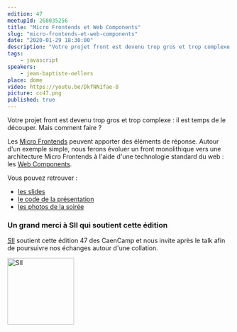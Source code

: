 ```yaml
---
edition: 47
meetupId: 268035256
title: "Micro Frontends et Web Components"
slug: "micro-frontends-et-web-components"
date: "2020-01-29 18:30:00"
description: "Votre projet front est devenu trop gros et trop complexe : il est temps de le découper. Mais comment faire ?"
tags:
    - javascript
speakers:
    - jean-baptiste-oellers
place: dome
video: https://youtu.be/DkfNN1fae-8 
picture: cc47.png
published: true
---
```


Votre projet front est devenu trop gros et trop complexe : il est temps de le découper. Mais comment faire ?    

Les [Micro Frontends](https://martinfowler.com/articles/micro-frontends.html) peuvent apporter des éléments de réponse. Autour d'un exemple simple, nous ferons évoluer un front monolithique vers une architecture Micro Frontends à l'aide d'une technologie standard du web : les [Web Components](https://developer.mozilla.org/fr/docs/Web/Web_Components).

Vous pouvez retrouver :

* [les slides](https://gitlab.com/jboellers/outilsloc/-/wikis/home)
* [le code de la présentation](https://gitlab.com/jboellers/outilsloc)
* [les photos de la soirée](https://www.meetup.com/fr-FR/CaenCamp/photos/30717590/488612582/?photoId=488612582&photoAlbumId=30717590)

### Un grand merci à SII qui soutient cette édition

[SII](http://www.groupe-sii.com/fr) soutient cette édition 47 des CaenCamp et nous invite après le talk afin de poursuivre nos échanges autour d'une collation.

<a href="http://www.groupe-sii.com/fr"><img src="/sponsors/sii.jpg" alt="SII" width=150 /></a>
